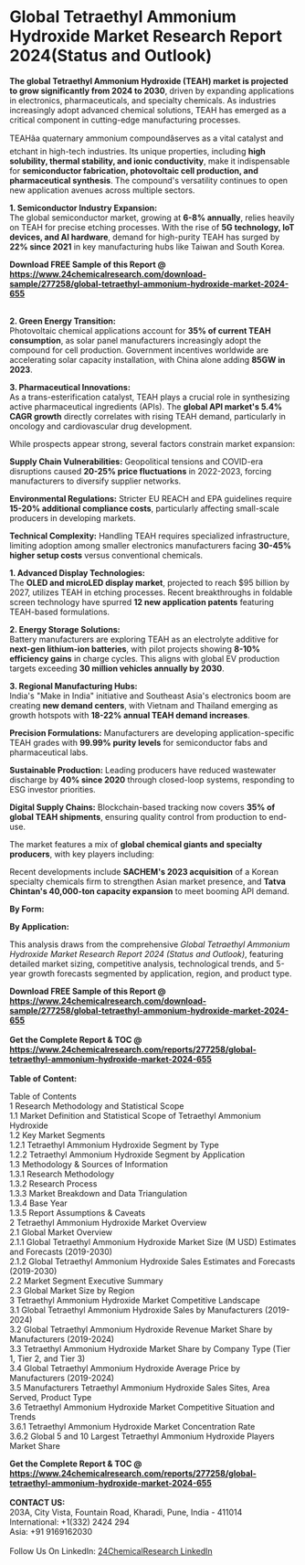 <h1>Global Tetraethyl Ammonium Hydroxide Market Research Report 2024(Status and Outlook)</h1><p><strong>The global Tetraethyl Ammonium Hydroxide (TEAH) market is projected to grow significantly from 2024 to 2030</strong>, driven by expanding applications in electronics, pharmaceuticals, and specialty chemicals. As industries increasingly adopt advanced chemical solutions, TEAH has emerged as a critical component in cutting-edge manufacturing processes.</p><p>TEAHâa quaternary ammonium compoundâserves as a vital catalyst and etchant in high-tech industries. Its unique properties, including <strong>high solubility, thermal stability, and ionic conductivity</strong>, make it indispensable for <strong>semiconductor fabrication, photovoltaic cell production, and pharmaceutical synthesis</strong>. The compound's versatility continues to open new application avenues across multiple sectors.</p><p><strong>1. Semiconductor Industry Expansion:</strong><br>
The global semiconductor market, growing at <strong>6-8% annually</strong>, relies heavily on TEAH for precise etching processes. With the rise of <strong>5G technology, IoT devices, and AI hardware</strong>, demand for high-purity TEAH has surged by <strong>22% since 2021</strong> in key manufacturing hubs like Taiwan and South Korea.</p><div><b>Download FREE Sample of this Report @ 
            <a href="https://www.24chemicalresearch.com/download-sample/277258/global-tetraethyl-ammonium-hydroxide-market-2024-655">
            https://www.24chemicalresearch.com/download-sample/277258/global-tetraethyl-ammonium-hydroxide-market-2024-655</a></b></div><br><p><strong>2. Green Energy Transition:</strong><br>
Photovoltaic chemical applications account for <strong>35% of current TEAH consumption</strong>, as solar panel manufacturers increasingly adopt the compound for cell production. Government incentives worldwide are accelerating solar capacity installation, with China alone adding <strong>85GW in 2023</strong>.</p><p><strong>3. Pharmaceutical Innovations:</strong><br>
As a trans-esterification catalyst, TEAH plays a crucial role in synthesizing active pharmaceutical ingredients (APIs). The <strong>global API market's 5.4% CAGR growth</strong> directly correlates with rising TEAH demand, particularly in oncology and cardiovascular drug development.</p><p>While prospects appear strong, several factors constrain market expansion:</p><p><strong>Supply Chain Vulnerabilities:</strong> Geopolitical tensions and COVID-era disruptions caused <strong>20-25% price fluctuations</strong> in 2022-2023, forcing manufacturers to diversify supplier networks.</p><p><strong>Environmental Regulations:</strong> Stricter EU REACH and EPA guidelines require <strong>15-20% additional compliance costs</strong>, particularly affecting small-scale producers in developing markets.</p><p><strong>Technical Complexity:</strong> Handling TEAH requires specialized infrastructure, limiting adoption among smaller electronics manufacturers facing <strong>30-45% higher setup costs</strong> versus conventional chemicals.</p><p><strong>1. Advanced Display Technologies:</strong><br>
The <strong>OLED and microLED display market</strong>, projected to reach $95 billion by 2027, utilizes TEAH in etching processes. Recent breakthroughs in foldable screen technology have spurred <strong>12 new application patents</strong> featuring TEAH-based formulations.</p><p><strong>2. Energy Storage Solutions:</strong><br>
Battery manufacturers are exploring TEAH as an electrolyte additive for <strong>next-gen lithium-ion batteries</strong>, with pilot projects showing <strong>8-10% efficiency gains</strong> in charge cycles. This aligns with global EV production targets exceeding <strong>30 million vehicles annually by 2030</strong>.</p><p><strong>3. Regional Manufacturing Hubs:</strong><br>
India's "Make in India" initiative and Southeast Asia's electronics boom are creating <strong>new demand centers</strong>, with Vietnam and Thailand emerging as growth hotspots with <strong>18-22% annual TEAH demand increases</strong>.</p><p><strong>Precision Formulations:</strong> Manufacturers are developing application-specific TEAH grades with <strong>99.99% purity levels</strong> for semiconductor fabs and pharmaceutical labs.</p><p><strong>Sustainable Production:</strong> Leading producers have reduced wastewater discharge by <strong>40% since 2020</strong> through closed-loop systems, responding to ESG investor priorities.</p><p><strong>Digital Supply Chains:</strong> Blockchain-based tracking now covers <strong>35% of global TEAH shipments</strong>, ensuring quality control from production to end-use.</p><p>The market features a mix of <strong>global chemical giants and specialty producers</strong>, with key players including:</p><p>Recent developments include <strong>SACHEM's 2023 acquisition</strong> of a Korean specialty chemicals firm to strengthen Asian market presence, and <strong>Tatva Chintan's 40,000-ton capacity expansion</strong> to meet booming API demand.</p><p><strong>By Form:</strong></p><p><strong>By Application:</strong></p><p>This analysis draws from the comprehensive <em>Global Tetraethyl Ammonium Hydroxide Market Research Report 2024 (Status and Outlook)</em>, featuring detailed market sizing, competitive analysis, technological trends, and 5-year growth forecasts segmented by application, region, and product type.</p><div><b>Download FREE Sample of this Report @ 
            <a href="https://www.24chemicalresearch.com/download-sample/277258/global-tetraethyl-ammonium-hydroxide-market-2024-655">
            https://www.24chemicalresearch.com/download-sample/277258/global-tetraethyl-ammonium-hydroxide-market-2024-655</a></b></div><br><div><b>Get the Complete Report & TOC @ 
            <a href="https://www.24chemicalresearch.com/reports/277258/global-tetraethyl-ammonium-hydroxide-market-2024-655">
            https://www.24chemicalresearch.com/reports/277258/global-tetraethyl-ammonium-hydroxide-market-2024-655</a></b></div><br>
            <b>Table of Content:</b><p>Table of Contents<br />
1 Research Methodology and Statistical Scope<br />
1.1 Market Definition and Statistical Scope of Tetraethyl Ammonium Hydroxide<br />
1.2 Key Market Segments<br />
1.2.1 Tetraethyl Ammonium Hydroxide Segment by Type<br />
1.2.2 Tetraethyl Ammonium Hydroxide Segment by Application<br />
1.3 Methodology & Sources of Information<br />
1.3.1 Research Methodology<br />
1.3.2 Research Process<br />
1.3.3 Market Breakdown and Data Triangulation<br />
1.3.4 Base Year<br />
1.3.5 Report Assumptions & Caveats<br />
2 Tetraethyl Ammonium Hydroxide Market Overview<br />
2.1 Global Market Overview<br />
2.1.1 Global Tetraethyl Ammonium Hydroxide Market Size (M USD) Estimates and Forecasts (2019-2030)<br />
2.1.2 Global Tetraethyl Ammonium Hydroxide Sales Estimates and Forecasts (2019-2030)<br />
2.2 Market Segment Executive Summary<br />
2.3 Global Market Size by Region<br />
3 Tetraethyl Ammonium Hydroxide Market Competitive Landscape<br />
3.1 Global Tetraethyl Ammonium Hydroxide Sales by Manufacturers (2019-2024)<br />
3.2 Global Tetraethyl Ammonium Hydroxide Revenue Market Share by Manufacturers (2019-2024)<br />
3.3 Tetraethyl Ammonium Hydroxide Market Share by Company Type (Tier 1, Tier 2, and Tier 3)<br />
3.4 Global Tetraethyl Ammonium Hydroxide Average Price by Manufacturers (2019-2024)<br />
3.5 Manufacturers Tetraethyl Ammonium Hydroxide Sales Sites, Area Served, Product Type<br />
3.6 Tetraethyl Ammonium Hydroxide Market Competitive Situation and Trends<br />
3.6.1 Tetraethyl Ammonium Hydroxide Market Concentration Rate<br />
3.6.2 Global 5 and 10 Largest Tetraethyl Ammonium Hydroxide Players Market Share </p><div><b>Get the Complete Report & TOC @ 
            <a href="https://www.24chemicalresearch.com/reports/277258/global-tetraethyl-ammonium-hydroxide-market-2024-655">
            https://www.24chemicalresearch.com/reports/277258/global-tetraethyl-ammonium-hydroxide-market-2024-655</a></b></div><br><b>CONTACT US:</b><br>
            203A, City Vista, Fountain Road, Kharadi, Pune, India - 411014<br>
            International: +1(332) 2424 294<br>
            Asia: +91 9169162030 <br><br>
            Follow Us On LinkedIn: <a href="https://www.linkedin.com/company/24chemicalresearch/">24ChemicalResearch LinkedIn</a>